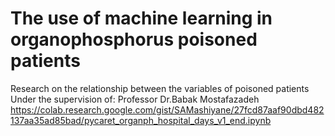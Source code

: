 # The use of machine learning in organophosphorus poisoned patients
Research on the relationship between the variables of poisoned patients
Under the supervision of: ‪Professor Dr.Babak Mostafazadeh
https://colab.research.google.com/gist/SAMashiyane/27fcd87aaf90dbd482137aa35ad85bad/pycaret_organph_hospital_days_v1_end.ipynb 
